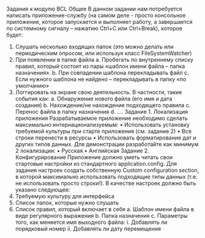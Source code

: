 Задания к модулю BCL
Общее
В данном задании нам потребуется написать приложение-службу (на самом деле - просто консольное приложение, которое запускается и выполняет работу, а завершается по системному сигналу – нажатию Ctrl+C или Ctrl+Break), которое будет:
1.	Слушать несколько входящих папок (это можно делать или периодическим опросом, или используя класс FileSystemWatcher)
2.	При появлении в папке файла
a.	Пробегать по внутреннему списку правил, который состоит из пары «шаблон имени файла – папка назначения». 
b.	При совпадении шаблона перекладывать файл
c.	Если нужного шаблона не найдено – перекладывать в папку «по умолчанию»
3.	 Логгировать на экране свою деятельность. В частности, такие события как:
a.	Обнаружение нового файла (его имя и дата создания)
b.	Нахождение/не нахождение подходящего правила
c.	Перенос файла в папку назначения
d.	….
Задание 1. Локализация приложения
Разрабатываемое приложение необходимо сделать максимально интернационализуемым:
•	Использовать установку требуемой культуры при старте приложения (см. задание 2)
•	Все строки перенести в ресурсы
•	Использовать форматирование дат и других типов данных.
Для демонстрации разработайте как минимум 2 локализации:
•	Русская
•	Английская
Задание 2. Конфигурирование
Приложение должно уметь читать свои стартовые настройки из стандартного application.config. Для задания настроек создать собственную Custom configuration section, в которой максимально использовать подходящие типы данных (т.е. не использовать просто строки!).
В качестве настроек должно быть указано следующее:
1.	Требуемую культуру для интерфейса
2.	Список папок, которые нужно слушать
3.	Список правил, который включает в себя
a.	Шаблон имени файла в виде регулярного выражения
b.	Папка назначения
c.	Параметры того, как меняется имя выходного файла:
i.	Добавлять ли порядковый номер
ii.	Добавлять ли дату перемещения
